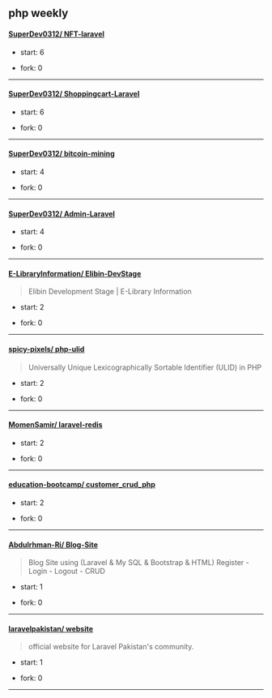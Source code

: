 ## php weekly

#### [SuperDev0312/ NFT-laravel](https://github.com/SuperDev0312/NFT-laravel)
>  
+ start: 6
+ fork: 0
---
#### [SuperDev0312/ Shoppingcart-Laravel](https://github.com/SuperDev0312/Shoppingcart-Laravel)
>  
+ start: 6
+ fork: 0
---
#### [SuperDev0312/ bitcoin-mining](https://github.com/SuperDev0312/bitcoin-mining)
>  
+ start: 4
+ fork: 0
---
#### [SuperDev0312/ Admin-Laravel](https://github.com/SuperDev0312/Admin-Laravel)
>  
+ start: 4
+ fork: 0
---
#### [E-LibraryInformation/ Elibin-DevStage](https://github.com/E-LibraryInformation/Elibin-DevStage)
>  Elibin Development Stage | E-Library Information
+ start: 2
+ fork: 0
---
#### [spicy-pixels/ php-ulid](https://github.com/spicy-pixels/php-ulid)
>  Universally Unique Lexicographically Sortable Identifier (ULID) in PHP
+ start: 2
+ fork: 0
---
#### [MomenSamir/ laravel-redis](https://github.com/MomenSamir/laravel-redis)
>  
+ start: 2
+ fork: 0
---
#### [education-bootcamp/ customer_crud_php](https://github.com/education-bootcamp/customer_crud_php)
>  
+ start: 2
+ fork: 0
---
#### [Abdulrhman-Ri/ Blog-Site](https://github.com/Abdulrhman-Ri/Blog-Site)
>  Blog Site using (Laravel & My SQL & Bootstrap & HTML) Register - Login - Logout - CRUD
+ start: 1
+ fork: 0
---
#### [laravelpakistan/ website](https://github.com/laravelpakistan/website)
>  official website for Laravel Pakistan's community.
+ start: 1
+ fork: 0
---